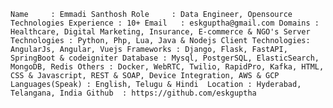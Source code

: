 ``
Name	 : Emmadi Santhosh
Role     : Data Engineer, Opensource Technologies
Experience : 10+
Email	: eskguptha@gmail.com
Domains : Healthcare, Digital Marketing, Insurance, E-commerce & NGO's
Server Technologies : Python, Php, Lua, Java & Nodejs
Client Technologies: AngularJs, Angular, Vuejs
Frameworks : Django, Flask, FastAPI, SpringBoot & codeigniter
Database : Mysql, PostgerSQL, ElasticSearch, MongoDB, Redis
Others : Docker, WebRTC, Twilio, RapidPro, Kafka, HTML, CSS & Javascript, REST & SOAP, Device Integration, AWS & GCP
Languages(Speak) : English, Telugu & Hindi 
Location : Hyderabad, Telangana, India
Github	: https://github.com/eskguptha
``
